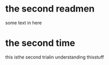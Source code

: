 # the second readmen

some text in here

# the second time 

this isthe second trialin understanding thisstuff
